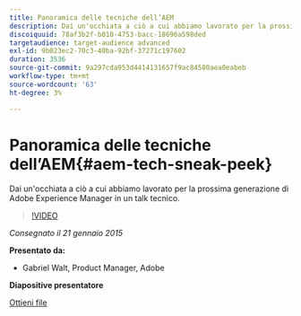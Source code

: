 ```yaml
---
title: Panoramica delle tecniche dell’AEM
description: Dai un'occhiata a ciò a cui abbiamo lavorato per la prossima generazione di Adobe Experience Manager in un talk tecnico.
discoiquuid: 78af3b2f-b010-4753-bacc-18696a598ded
targetaudience: target-audience advanced
exl-id: 9b023ec2-70c3-40ba-92bf-37271c197602
duration: 3536
source-git-commit: 9a297cda953d4414131657f9ac84580aea0eabeb
workflow-type: tm+mt
source-wordcount: '63'
ht-degree: 3%

---
```


# Panoramica delle tecniche dell’AEM{#aem-tech-sneak-peek}

Dai un&#39;occhiata a ciò a cui abbiamo lavorato per la prossima generazione di Adobe Experience Manager in un talk tecnico.

>[!VIDEO](https://video.tv.adobe.com/v/19384/?quality=9)

*Consegnato il 21 gennaio 2015*

**Presentato da:**

* Gabriel Walt, Product Manager, Adobe

**Diapositive presentatore**

[Ottieni file](assets/aem-technical-sneak-peek.pdf)
<!--
[Get back to the Overview](https://helpx.adobe.com/experience-manager/kt/eseminars/gems/aem-index.html)
-->

